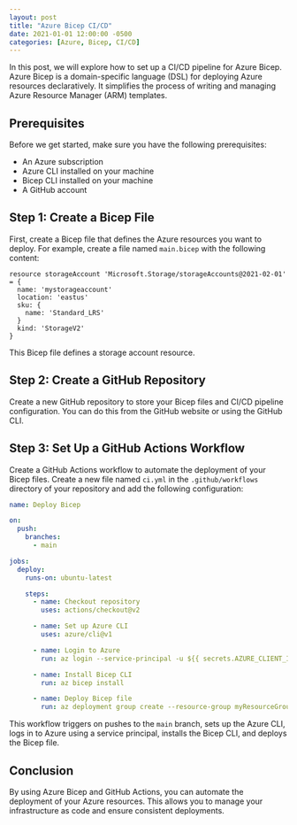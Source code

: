 ```yaml
---
layout: post
title: "Azure Bicep CI/CD"
date: 2021-01-01 12:00:00 -0500
categories: [Azure, Bicep, CI/CD]
---
```


In this post, we will explore how to set up a CI/CD pipeline for Azure Bicep. Azure Bicep is a domain-specific language (DSL) for deploying Azure resources declaratively. It simplifies the process of writing and managing Azure Resource Manager (ARM) templates.

## Prerequisites

Before we get started, make sure you have the following prerequisites:

- An Azure subscription
- Azure CLI installed on your machine
- Bicep CLI installed on your machine
- A GitHub account

## Step 1: Create a Bicep File

First, create a Bicep file that defines the Azure resources you want to deploy. For example, create a file named `main.bicep` with the following content:

```bicep
resource storageAccount 'Microsoft.Storage/storageAccounts@2021-02-01' = {
  name: 'mystorageaccount'
  location: 'eastus'
  sku: {
    name: 'Standard_LRS'
  }
  kind: 'StorageV2'
}
```

This Bicep file defines a storage account resource.

## Step 2: Create a GitHub Repository

Create a new GitHub repository to store your Bicep files and CI/CD pipeline configuration. You can do this from the GitHub website or using the GitHub CLI.

## Step 3: Set Up a GitHub Actions Workflow

Create a GitHub Actions workflow to automate the deployment of your Bicep files. Create a new file named `ci.yml` in the `.github/workflows` directory of your repository and add the following configuration:

```yaml
name: Deploy Bicep

on:
  push:
    branches:
      - main

jobs:
  deploy:
    runs-on: ubuntu-latest

    steps:
      - name: Checkout repository
        uses: actions/checkout@v2

      - name: Set up Azure CLI
        uses: azure/cli@v1

      - name: Login to Azure
        run: az login --service-principal -u ${{ secrets.AZURE_CLIENT_ID }} -p ${{ secrets.AZURE_CLIENT_SECRET }} --tenant ${{ secrets.AZURE_TENANT_ID }}

      - name: Install Bicep CLI
        run: az bicep install

      - name: Deploy Bicep file
        run: az deployment group create --resource-group myResourceGroup --template-file main.bicep
```

This workflow triggers on pushes to the `main` branch, sets up the Azure CLI, logs in to Azure using a service principal, installs the Bicep CLI, and deploys the Bicep file.

## Conclusion

By using Azure Bicep and GitHub Actions, you can automate the deployment of your Azure resources. This allows you to manage your infrastructure as code and ensure consistent deployments.
